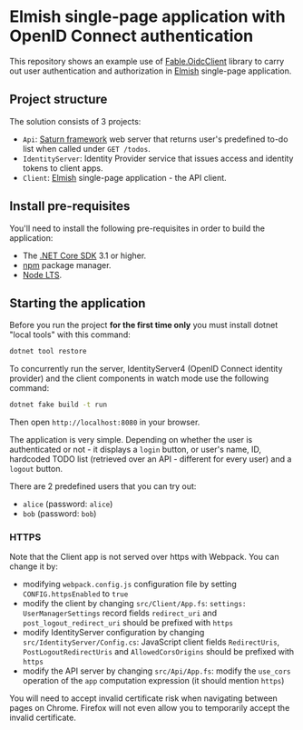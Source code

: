 # Elmish single-page application with OpenID Connect authentication

This repository shows an example use of [Fable.OidcClient](https://github.com/mjarosie/Fable.OidcClient) library to carry out user authentication and authorization in [Elmish](https://elmish.github.io/) single-page application.

## Project structure

The solution consists of 3 projects:

- `Api`: [Saturn framework](https://saturnframework.org/) web server that returns user's predefined to-do list when called under `GET /todos`.
- `IdentityServer`: Identity Provider service that issues access and identity tokens to client apps.
- `Client`: [Elmish](https://elmish.github.io/) single-page application - the API client.

## Install pre-requisites

You'll need to install the following pre-requisites in order to build the application:

* The [.NET Core SDK](https://www.microsoft.com/net/download) 3.1 or higher.
* [npm](https://nodejs.org/en/download/) package manager.
* [Node LTS](https://nodejs.org/en/download/).

## Starting the application

Before you run the project **for the first time only** you must install dotnet "local tools" with this command:

```bash
dotnet tool restore
```

To concurrently run the server, IdentityServer4 (OpenID Connect identity provider) and the client components in watch mode use the following command:

```bash
dotnet fake build -t run
```

Then open `http://localhost:8080` in your browser.

The application is very simple. Depending on whether the user is authenticated or not - it displays a `login` button, or user's name, ID, hardcoded TODO list (retrieved over an API - different for every user) and a `logout` button.

There are 2 predefined users that you can try out:

- `alice` (password: `alice`)
- `bob` (password: `bob`)

### HTTPS

Note that the Client app is not served over https with Webpack. You can change it by:

- modifying `webpack.config.js` configuration file by setting `CONFIG.httpsEnabled` to `true`
- modify the client by changing `src/Client/App.fs`: `settings: UserManagerSettings` record fields `redirect_uri` and `post_logout_redirect_uri` should be prefixed with `https`
- modify IdentityServer configuration by changing `src/IdentityServer/Config.cs`: JavaScript client fields `RedirectUris`, `PostLogoutRedirectUris` and `AllowedCorsOrigins` should be prefixed with `https`
- modify the API server by changing `src/Api/App.fs`: modify the `use_cors` operation of the `app` computation expression (it should mention `https`)

You will need to accept invalid certificate risk when navigating between pages on Chrome. Firefox will not even allow you to temporarily accept the invalid certificate.

